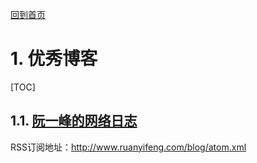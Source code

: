 [回到首页](../README.md)

# 1. 优秀博客

[TOC]

## 1.1. [阮一峰的网络日志](http://www.ruanyifeng.com/blog/)

RSS订阅地址：http://www.ruanyifeng.com/blog/atom.xml


